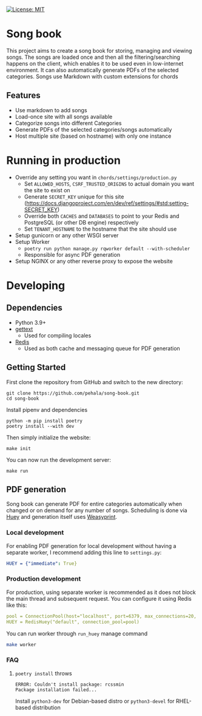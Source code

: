  [![License: MIT](https://img.shields.io/badge/License-MIT-yellow.svg)](https://opensource.org/licenses/MIT)
 
# Song book
This project aims to create a song book for storing, managing and viewing songs. The songs are loaded once and then all the filtering/searching happens on the client, which enables it to be used even in low-internet environment. It can also automatically generate PDFs of the selected categories. Songs use Markdown with custom extensions for chords

## Features

* Use markdown to add songs
* Load-once site with all songs available
* Categorize songs into different Categories
* Generate PDFs of the selected categories/songs automatically
* Host multiple site (based on hostname) with only one instance

# Running in production

* Override any setting you want in `chords/settings/production.py`
  * Set `ALLOWED_HOSTS`, `CSRF_TRUSTED_ORIGINS` to actual domain you want the site to exist on
  * Generate `SECRET_KEY` unique for this site (https://docs.djangoproject.com/en/dev/ref/settings/#std:setting-SECRET_KEY)
  * Override both `CACHES` and `DATABASES` to point to your Redis and PostgreSQL (or other DB engine) respectively
  * Set `TENANT_HOSTNAME` to the hostname that the site should use
* Setup gunicorn or any other WSGI server
* Setup Worker
  * `poetry run python manage.py rqworker default --with-scheduler`
  * Responsible for async PDF generation
* Setup NGINX or any other reverse proxy to expose the website

# Developing

## Dependencies

* Python 3.9+
* [gettext](https://www.gnu.org/software/gettext/)
    * Used for compiling locales
* [Redis](https://redis.io/)
    * Used as both cache and messaging queue for PDF generation

## Getting Started

First clone the repository from GitHub and switch to the new directory:

    git clone https://github.com/pehala/song-book.git
    cd song-book
    
Install pipenv and dependencies

    python -m pip install poetry
    poetry install --with dev
    
Then simply initialize the website:

    make init

You can now run the development server:

    make run


## PDF generation

Song book can generate PDF for entire categories automatically when changed or on demand for any number of songs. Scheduling is done via [Huey](https://github.com/coleifer/huey) and generation itself uses [Weasyprint](https://github.com/Kozea/WeasyPrint).

### Local development

For enabling PDF generation for local development without having a separate worker, I recommend adding this line to `settings.py`:

```yaml
HUEY = {"immediate": True}
```

### Production development

For production, using separate worker is recommended as it does not block the main thread and subsequent request. You can configure it using Redis like this:

```yaml
pool = ConnectionPool(host="localhost", port=6379, max_connections=20, db=2)
HUEY = RedisHuey("default", connection_pool=pool)
```

You can run worker through `run_huey` manage command
```bash
make worker
```

### FAQ

1. `poetry install` throws 

       ERROR: Couldn't install package: rcssmin
       Package installation failed...

    Install `python3-dev` for Debian-based distro or `python3-devel` for RHEL-based distribution

